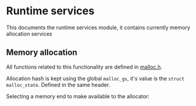 # Runtime services

This documents the runtime services module, it contains currently memory allocation services

## Memory allocation

All functions related to this functionality are defined in [malloc.h](../headers/sys/malloc.h).

Allocation hash is kept using the global `malloc_gs`, it's value is the `struct malloc_state`.
Defined in the same header.

Selecting a memory end to make available to the allocator:

